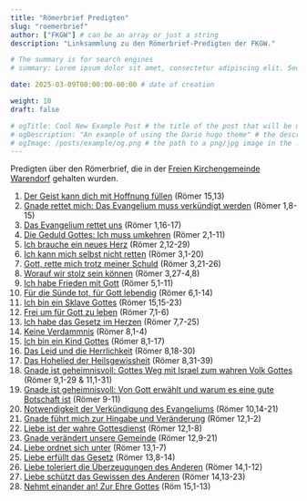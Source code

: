 ```yaml
---
title: "Römerbrief Predigten"
slug: "roemerbrief"
author: ["FKGW"] # can be an array or just a string
description: "Linksammlung zu den Römerbrief-Predigten der FKGW."

# The summary is for search engines
# summary: Lorem ipsum dolor sit amet, consectetur adipiscing elit. Sed neque elit, tristique placerat feugiat ac, facilisis vitae arcu. Proin eget egestas augue. Praesent ut sem nec arcu pellentesque aliquet. Duis dapibus diam vel metus tempus vulputate.

date: 2025-03-09T00:00:00-00:00 # date of creation

weight: 10
draft: false

# ogTitle: Cool New Example Post # the title of the post that will be used in the open graph meta tags
# ogDescription: "An example of using the Dario hugo theme" # the description of the post that will be used in the open graph meta tags
# ogImage: /posts/example/og.png # the path to a png/jpg image in the ./posts/example directory to use as the open graph image
---
```


Predigten über den Römerbrief, die in der [Freien Kirchengemeinde Warendorf](https://fkgw.de) gehalten wurden.

1) [Der Geist kann dich mit Hoffnung füllen](https://fkgw.de/sermons/der-geist-kann-dich-mit-hoffnung-fuellen/) (Römer 15,13)
2) [Gnade rettet mich: Das Evangelium muss verkündigt werden](https://fkgw.de/sermons/gnade-rettet-mich-das-evangelium-muss-verkuendigt-werden/) (Römer 1,8-15)
3) [Das Evangelium rettet uns](https://fkgw.de/sermons/das-evangelium-rettet-uns/) (Römer 1,16-17)
4) [Die Geduld Gottes: Ich muss umkehren](https://fkgw.de/sermons/die-geduld-gottes-ich-muss-umkehren/) (Römer 2,1-11)
5) [Ich brauche ein neues Herz](https://fkgw.de/sermons/ich-brauche-ein-neues-herz/) (Römer 2,12-29)
6) [Ich kann mich selbst nicht retten](https://fkgw.de/sermons/ich-kann-mich-nicht-selbst-retten/) (Römer 3,1-20)
7) [Gott, rette mich trotz meiner Schuld](https://fkgw.de/sermons/gott-rette-mich-trotz-meiner-schuld/) (Römer 3,21-26)
8) [Worauf wir stolz sein können](https://fkgw.de/sermons/worauf-wir-stolz-sein-koennen/) (Römer 3,27-4,8)
9) [Ich habe Frieden mit Gott](https://fkgw.de/sermons/ich-habe-frieden-mit-gott/) (Römer 5,1-11)
10) [Für die Sünde tot, für Gott lebendig](https://fkgw.de/sermons/fuer-die-suende-tot-fuer-gott-lebendig/) (Römer 6,1-14)
11) [Ich bin ein Sklave Gottes](https://fkgw.de/sermons/ich-bin-ein-sklave-gottes/) (Römer 15,15-23)
12) [Frei um für Gott zu leben](https://fkgw.de/sermons/frei-um-fuer-gott-zu-leben/) (Römer 7,1-6)
13) [Ich habe das Gesetz im Herzen](https://fkgw.de/sermons/ich-habe-das-gesetz-im-herzen/) (Römer 7,7-25)
14) [Keine Verdammnis](https://fkgw.de/sermons/keine-verdammnis/) (Römer 8,1-4)
15) [Ich bin ein Kind Gottes](https://fkgw.de/sermons/ich-bin-ein-kind-gottes/) (Römer 8,1-17)
16) [Das Leid und die Herrlichkeit](https://fkgw.de/sermons/das-leid-und-die-herrlichkeit/) (Römer 8,18-30)
17) [Das Hohelied der Heilsgewissheit](https://fkgw.de/sermons/das-hohelied-der-heilsgewissheit/) (Römer 8,31-39)
18) [Gnade ist geheimnisvoll: Gottes Weg mit Israel zum wahren Volk Gottes](https://fkgw.de/sermons/gnade-ist-geheimnisvoll-gottes-weg-mit-israel-zum-wahren-volk-gottes/) (Römer 9,1-29 & 11,1-31)
19) [Gnade ist geheimnisvoll: Von Gott erwählt und warum es eine gute Botschaft ist](https://fkgw.de/sermons/gnade-ist-geheimnisvoll-von-gott-erwaehlt-und-warum-es-eine-gute-botschaft-ist/) (Römer 9-11)
20) [Notwendigkeit der Verkündigung des Evangeliums](https://fkgw.de/sermons/notwendigkeit-der-verkuendigung-des-evangeliums/) (Römer 10,14-21)
21) [Gnade führt mich zur Hingabe und Veränderung](https://fkgw.de/sermons/gnade-fuehrt-mich-zur-hingabe-und-veraenderung/) (Römer 12,1-2)
22) [Liebe ist der wahre Gottesdienst](https://fkgw.de/sermons/liebe-ist-der-wahre-gottesdienst/) (Römer 12,1-8)
23) [Gnade verändert unsere Gemeinde](https://fkgw.de/sermons/gnade-veraendert-unsere-gemeine/) (Römer 12,9-21)
24) [Liebe ordnet sich unter](https://fkgw.de/sermons/liebe-ordnet-sich-unter/) (Römer 13,1-7)
25) [Liebe erfüllt das Gesetz](https://fkgw.de/sermons/liebe-erfuellt-das-gesetz/) (Römer 13,8-14)
26) [Liebe toleriert die Überzeugungen des Anderen](https://fkgw.de/sermons/liebe-toleriert-die-ueberzeugungen-des-anderen/) (Römer 14,1-12)
27) [Liebe schützt das Gewissen des Anderen](https://fkgw.de/sermons/liebe-schuetzt-das-gewissen-des-anderen/) (Römer 14,13-23)
28) [Nehmt einander an! Zur Ehre Gottes](https://fkgw.de/sermons/nehmt-einander-an-zur-ehre-gottes/) (Röm 15,1-13)